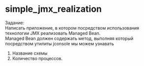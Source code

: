 # simple_jmx_realization

  Задание:  
  Написать приложение, в котором посредством использования технологии JMX реализовать Managed Bean.  
  Managed Bean должен содержать метод, выполняя который посредством утилиты jconsole мы можем узнавать  
  1) Название схемы  
  2) Количество процессов.
  
  
